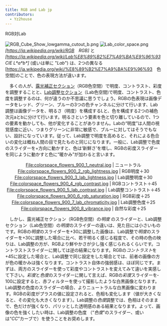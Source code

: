 ```yaml
---
title: RGB and Lab jp
contributors:
  - Yz2house
---
```


<div class="pagetitle">

RGB対Lab

</div>

![](RGB_Cube_Show_lowgamma_cutout_b.png "RGB_Cube_Show_lowgamma_cutout_b.png")
![](Lab_color_space.png "Lab_color_space.png")
　*\[<https://ja.wikipedia.org/wiki/RGB>　RGB\]* と
*\[<https://ja.wikipedia.org/wiki/Lab%E8%89%B2%E7%A9%BA%E9%96%93>　CIE
L\*a\*b\*\]* (或いは単に "*Lab*")
は、2つの異なる\[<https://ja.wikipedia.org/wiki/%E8%89%B2%E7%A9%BA%E9%96%93>　色空間\]のことで、色の表現方法が違います。

　多くの人が、[露光補正セクション](exposure/jp)（RGB色空間）で明度、コントラスト、彩度を調整することと、[Lab調整セクション](lab_adjustments/jp)（Lab色空間)で明度、コントラスト、色度を調整するのは、何が違うのか不思議に思うでしょう。RGBの色表現は画像データをレッド、グリーン、ブルーの3つの色チャンネルに分けて行います、Lab調整は画像データを、明るさ（明度）を構成するLと、色を構成する2つの補色次元aとbに分けて行います。明るさという要素を色と切り離しているので、1つの要素を動かしても、他が変化することがありません。Labの“明度”は人間の視覚感度に近い、つまりグリーンに非常に敏感で、ブルーに対してはそうでもない、設計になっています。従って、Lab調整で明度を高めると、それによる色合いの変化は概ね人間の目で見たものと同じになります。一般に、Lab調整で色度のスライダーを+方向に動かすと、色は‘新鮮さ’を増し、RGBの彩度スライダーを同じように動かすと色に“暖かみ”が加わると言います。

<div align="center">

<File:colorspace_flowers_900_1_neutral.jpg> \| ニュートラル
<File:colorspace_flowers_900_2_rgb_lightness.jpg> \| RGB明度＋30
<File:colorspace_flowers_900_3_lab_lightness.jpg> \| Lab調整明度＋30
<File:colorspace_flowers_900_4_rgb_contrast.jpg> \| RGBコントラスト＋45
<File:colorspace_flowers_900_5_lab_contrast.jpg> \|
Lab調整コントラスト＋45
<File:colorspace_flowers_900_6_rgb_saturation.jpg> \| RGB彩度＋25
<File:colorspace_flowers_900_7_lab_chromaticity.jpg> \| Lab調整色度＋25
<File:colorspace_flowers_900_8_vibrance.jpg> \| 自然な彩度＋25

</div>

　しかし、露光補正セクション（RGB色空間）の*明度*
のスライダーと、Lab調整セクション（Lab色空間）の*明度*のスライダーの違いは、見た目には小さいものです。RGBの*明度*のスライダーを+30に調整した画像は、Lab調整で*明度*のスライダーを+30に調整した場合に比べ、若干明るく感じる程度で、その時の色の映りは、Lab調整の方が、RGBより鮮やかさが少し強く感じられるくらいです。コントラストスライダーに関しては逆の結果になります。RGBの*コントラスト*を+45に設定した場合と、Lab調整で同じ設定をした場合とでは、前者の画像の方が色の暖かみは強くなります。コントラスト自体の強弱感は、ほぼ同じです。まずは、両方のスライダーを使って彩度やコントラストを変えてみて違いを実感して下さい。*彩度*と*色度*のスライダーに関して言えば、RGBの*彩度*スライダーを‐100に設定すると、赤フィルターを使って撮影したような白黒画像となります。Lab調整の色度のスライダーの場合、よりニュートラルな白黒画像に変わります。RGBの彩度がプラスの値に設定されると、色相も変化します（値が大きくなると、その変化も大きくなります）。Lab調整の*色度*調整では、色相はそのままで、色だけが強くなり、パリッとした透明感のある結果となります。よって、画像の色を強くしたい時は、Lab調整の色度
（“*色度*”のスライダー、或いは“*CC*”カーブで）を使うことをお奨めします。
